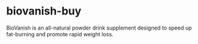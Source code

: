 # biovanish-buy
BioVanish is an all-natural powder drink supplement designed to speed up fat-burning and promote rapid weight loss.
